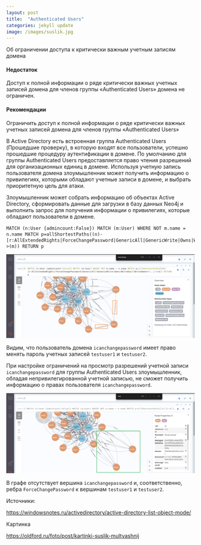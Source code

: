 ```yaml
---
layout: post
title:  "Authenticated Users"
categories: jekyll update
image: /images/suslik.jpg
---
```


Об ограничении доступа к критически важным учетным записям домена

#### Недостаток
Доступ к полной информации о ряде критически важных учетных записей домена для членов группы «Authenticated Users»  домена не ограничен.

#### Рекомендации
Ограничить доступ к полной информации о ряде критически важных учетных записей домена для членов группы «Authenticated Users»

В Active Directory есть встроенная группа Authenticated Users (Прошедшие проверку), в которую входят все пользователи, успешно прошедшие процедуру аутентификации в домене. По умолчанию для группы Authenticated Users предоставляется право чтения разрешений для организационных единиц в домене. Используя учетную запись пользователя домена злоумышленник может получить информацию о привилегиях, которыми обладают учетные записи в домене, и выбрать приоритетную цель для атаки.

Злоумышленник может собрать информацию об объектах Active Directory, сформировать данные для загрузки в базу данных Neo4j и выполнить запрос для получения информации о привилегиях, которые обладают пользователи в домене.

```
MATCH (n:User {admincount:False}) MATCH (m:User) WHERE NOT m.name = n.name MATCH p=allShortestPaths((n)-[r:AllExtendedRights|ForceChangePassword|GenericAll|GenericWrite|Owns|WriteDacl|WriteOwner*1..]->(m)) RETURN p
```

![](/images/authenticated_users/Pasted%20image%2020241215003732.png)

Видим, что пользователь домена `icanchangepassword` имеет право менять пароль  учетных записей `testuser1` и `testuser2`.

При настройке ограничений на просмотр разрешений учетной записи `icanchangepassword` для группы Authenticated Users злоумышленник, обладая непривилегированной учетной записью, не сможет получить информацию о правах пользователя  `icanchangepassword`.

![](/images/authenticated_users/Pasted%20image%2020241215012837.png)

В графе отсутствует вершина `icanchangepassword` и, соответственно, ребра `ForceChangePassword` к вершинам `testuser1` и `testuser2`.

Источники:

https://windowsnotes.ru/activedirectory/active-directory-list-object-mode/

Картинка

https://oldford.ru/foto/post/kartinki-suslik-multyashnij